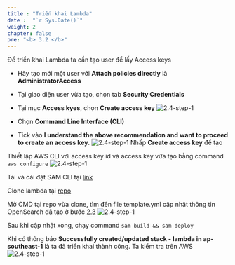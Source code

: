 ```yaml
---
title : "Triển khai Lambda"
date :  "`r Sys.Date()`" 
weight: 2
chapter: false
pre: "<b> 3.2 </b>"
---
```


Để triển khai Lambda ta cần tạo user để lấy Access keys

- Hãy tạo mới một user với **Attach policies directly** là **AdministratorAccess**
- Tại giao diện user vừa tạo, chọn tab **Security Credentials**
- Tại mục **Access kyes**, chọn **Create access key**
![2.4-step-1](../../../images/lambda-1.png)

- Chọn **Command Line Interface (CLI)**
- Tick vào **I understand the above recommendation and want to proceed to create an access key.**
![2.4-step-1](../../../images/lambda-2.png)
Nhấp **Create access key** để tạo

Thiết lập AWS CLI với access key id và access key vừa tạo bằng command `aws configure`
![2.4-step-1](../../../images/lambda-3.png)

Tải và cài đặt SAM CLI tại [link](https://docs.aws.amazon.com/serverless-application-model/latest/developerguide/install-sam-cli.html)

Clone lambda tại [repo](https://github.com/vuthehuyht/cdc-lambda)

Mở CMD tại repo vừa clone, tìm đến file template.yml cập nhật thông tin OpenSearch đã tạo ở bước [2.3](/2-prepare/2.3-createopensearch/)
![2.4-step-1](../../../images/lambda-5.png)

Sau khi cập nhật xong, chạy command `sam build && sam deploy`

Khi có thông báo **Successfully created/updated stack - lambda in ap-southeast-1** là ta đã triển khai thành công.
Ta kiểm tra trên AWS
![2.4-step-1](../../../images/lambda-4.png)



